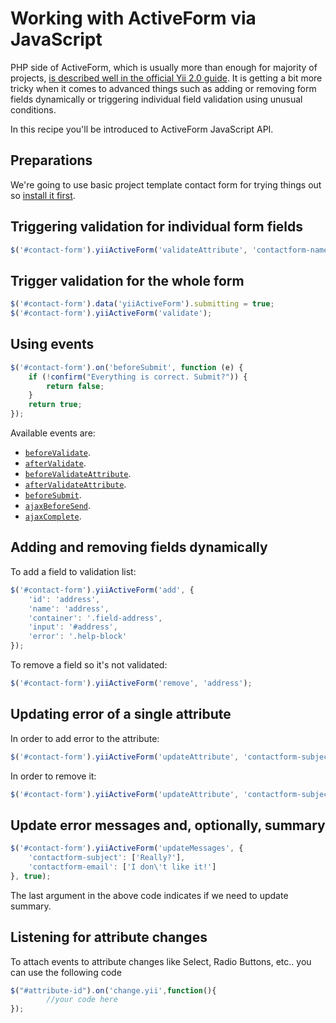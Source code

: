 Working with ActiveForm via JavaScript
======================================

PHP side of ActiveForm, which is usually more than enough for majority of projects,
[is described well in the official Yii 2.0 guide](http://www.yiiframework.com/doc-2.0/guide-input-forms.html). It is getting
a bit more tricky when it comes to advanced things such as adding or removing form fields dynamically or triggering individual
field validation using unusual conditions.

In this recipe you'll be introduced to ActiveForm JavaScript API.

Preparations
------------

We're going to use basic project template contact form for trying things out so [install it first](http://www.yiiframework.com/doc-2.0/guide-start-installation.html).

Triggering validation for individual form fields
------------------------------------------------

```javascript
$('#contact-form').yiiActiveForm('validateAttribute', 'contactform-name');
```

Trigger validation for the whole form
-------------------------------------

```javascript
$('#contact-form').data('yiiActiveForm').submitting = true;
$('#contact-form').yiiActiveForm('validate');
```

Using events
------------

```javascript
$('#contact-form').on('beforeSubmit', function (e) {
	if (!confirm("Everything is correct. Submit?")) {
		return false;
	}
	return true;
});
```

Available events are:

- [`beforeValidate`](https://github.com/yiisoft/yii2/blob/master/framework/assets/yii.activeForm.js#L39).
- [`afterValidate`](https://github.com/yiisoft/yii2/blob/master/framework/assets/yii.activeForm.js#L50).
- [`beforeValidateAttribute`](https://github.com/yiisoft/yii2/blob/master/framework/assets/yii.activeForm.js#L64).
- [`afterValidateAttribute`](https://github.com/yiisoft/yii2/blob/master/framework/assets/yii.activeForm.js#L74).
- [`beforeSubmit`](https://github.com/yiisoft/yii2/blob/master/framework/assets/yii.activeForm.js#L83).
- [`ajaxBeforeSend`](https://github.com/yiisoft/yii2/blob/master/framework/assets/yii.activeForm.js#L93).
- [`ajaxComplete`](https://github.com/yiisoft/yii2/blob/master/framework/assets/yii.activeForm.js#L103).

Adding and removing fields dynamically
--------------------------------------

To add a field to validation list:

```javascript
$('#contact-form').yiiActiveForm('add', {
    'id': 'address',
    'name': 'address',
    'container': '.field-address',
    'input': '#address',
    'error': '.help-block'
});
```

To remove a field so it's not validated:

```javascript
$('#contact-form').yiiActiveForm('remove', 'address');
```

Updating error of a single attribute
------------------------------------

In order to add error to the attribute:

```javascript
$('#contact-form').yiiActiveForm('updateAttribute', 'contactform-subject', ["I have an error..."]);
```

In order to remove it:

```javascript
$('#contact-form').yiiActiveForm('updateAttribute', 'contactform-subject', '');
```

Update error messages and, optionally, summary
----------------------------------------------

```javascript
$('#contact-form').yiiActiveForm('updateMessages', {
    'contactform-subject': ['Really?'],
    'contactform-email': ['I don\'t like it!']
}, true);
```

The last argument in the above code indicates if we need to update summary.

Listening for attribute changes
--------------------------------
To attach events to attribute changes like Select, Radio Buttons, etc.. you can use the following code

```javascript
$("#attribute-id").on('change.yii',function(){
        //your code here
});
```
